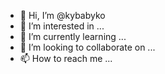 - 👋 Hi, I’m @kybabyko
- 👀 I’m interested in ...
- 🌱 I’m currently learning ...
- 💞️ I’m looking to collaborate on ...
- 📫 How to reach me ...

<!---
kybabyko/kybabyko is a ✨ special ✨ repository because its `README.md` (this file) appears on your GitHub profile.
You can click the Preview link to take a look at your changes.
--->
